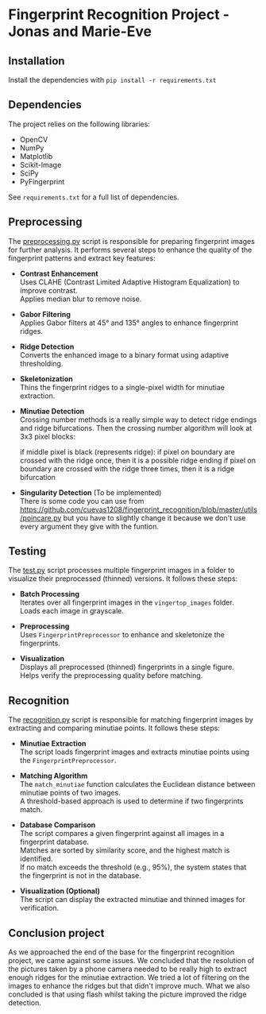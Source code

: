 # Fingerprint Recognition Project - Jonas and Marie-Eve
## Installation 

Install the dependencies with `pip install -r requirements.txt`

## Dependencies 

The project relies on the following libraries:
- OpenCV
- NumPy
- Matplotlib
- Scikit-Image
- SciPy
- PyFingerprint

See `requirements.txt` for a full list of dependencies.
<br>

## Preprocessing
The [preprocessing.py](./CV/preprocessing.py) script is responsible for preparing fingerprint images for further analysis. It performs several steps to enhance the quality of the fingerprint patterns and extract key features:

- **Contrast Enhancement**
    <br>Uses CLAHE (Contrast Limited Adaptive Histogram Equalization) to improve contrast.
    <br>Applies median blur to remove noise.

- **Gabor Filtering**
    <br>Applies Gabor filters at 45° and 135° angles to enhance fingerprint ridges.

- **Ridge Detection**
    <br>Converts the enhanced image to a binary format using adaptive thresholding.

- **Skeletonization**
    <br>Thins the fingerprint ridges to a single-pixel width for minutiae extraction.

- **Minutiae Detection**
    <br>Crossing number methods is a really simple way to detect ridge endings and ridge bifurcations.
    Then the crossing number algorithm will look at 3x3 pixel blocks:

    if middle pixel is black (represents ridge):
    if pixel on boundary are crossed with the ridge once, then it is a possible ridge ending
    if pixel on boundary are crossed with the ridge three times, then it is a ridge bifurcation

- **Singularity Detection** (To be implemented)
    <br> There is some code you can use from <https://github.com/cuevas1208/fingerprint_recognition/blob/master/utils/poincare.py> but you have to slightly change it because we don't use every argument they give with the funtion.

## Testing

The [test.py](./CV/test.py) script processes multiple fingerprint images in a folder to visualize their preprocessed (thinned) versions. It follows these steps:

- **Batch Processing**
    <br>Iterates over all fingerprint images in the `vingertop_images` folder.
    <br>Loads each image in grayscale.

- **Preprocessing**
    <br>Uses `FingerprintPreprocessor` to enhance and skeletonize the fingerprints.

- **Visualization**
    <br>Displays all preprocessed (thinned) fingerprints in a single figure.
    <br>Helps verify the preprocessing quality before matching.

## Recognition

The [recognition.py](./CV/recognition.py) script is responsible for matching fingerprint images by extracting and comparing minutiae points. It follows these steps:

- **Minutiae Extraction**
    <br>The script loads fingerprint images and extracts minutiae points using the `FingerprintPreprocessor`.

- **Matching Algorithm**
    <br>The `match_minutiae` function calculates the Euclidean distance between minutiae points of two images.
    <br>A threshold-based approach is used to determine if two fingerprints match.

- **Database Comparison**
    <br>The script compares a given fingerprint against all images in a fingerprint database.
    <br>Matches are sorted by similarity score, and the highest match is identified.
    <br>If no match exceeds the threshold (e.g., 95%), the system states that the fingerprint is not in the database.

- **Visualization (Optional)**
    <br>The script can display the extracted minutiae and thinned images for verification.

## Conclusion project
As we approached the end of the base for the fingerprint recognition project, we came against some issues. We concluded that the resolution of the pictures taken by a phone camera needed to be really high to extract enough ridges for the minutiae extraction. We tried a lot of filtering on the images to enhance the ridges but that didn't improve much. What we also concluded is that using flash whilst taking the picture improved the ridge detection.
